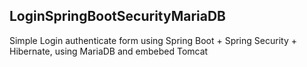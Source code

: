 
LoginSpringBootSecurityMariaDB
-------------------------------

Simple Login authenticate form using Spring Boot + Spring Security + Hibernate, using MariaDB and embebed Tomcat
